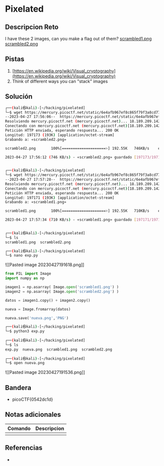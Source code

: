 # Pixelated

## Descripcion Reto
I have these 2 images, can you make a flag out of them? [scrambled1.png](https://mercury.picoctf.net/static/6e4afb967ef8c865f79f3a8cd7767cca/scrambled1.png) [scrambled2.png](https://mercury.picoctf.net/static/6e4afb967ef8c865f79f3a8cd7767cca/scrambled2.png)

## Pistas
1. [https://en.wikipedia.org/wiki/Visual_cryptography](https://en.wikipedia.org/wiki/Visual_cryptography)
2. Think of different ways you can "stack" images

## Solución
```bash
┌──(kali㉿kali)-[~/hacking/pixelated]
└─$ wget https://mercury.picoctf.net/static/6e4afb967ef8c865f79f3a8cd7767cca/scrambled2.png       
--2023-04-27 17:56:06--  https://mercury.picoctf.net/static/6e4afb967ef8c865f79f3a8cd7767cca/scrambled2.png
Resolviendo mercury.picoctf.net (mercury.picoctf.net)... 18.189.209.142
Conectando con mercury.picoctf.net (mercury.picoctf.net)[18.189.209.142]:443... conectado.
Petición HTTP enviada, esperando respuesta... 200 OK
Longitud: 197173 (193K) [application/octet-stream]
Grabando a: «scrambled2.png»

scrambled2.png       100%[====================>] 192.55K   746KB/s    en 0.3s    

2023-04-27 17:56:12 (746 KB/s) - «scrambled2.png» guardado [197173/197173]

                                                                                  
┌──(kali㉿kali)-[~/hacking/pixelated]
└─$ wget https://mercury.picoctf.net/static/6e4afb967ef8c865f79f3a8cd7767cca/scrambled1.png
--2023-04-27 17:57:28--  https://mercury.picoctf.net/static/6e4afb967ef8c865f79f3a8cd7767cca/scrambled1.png
Resolviendo mercury.picoctf.net (mercury.picoctf.net)... 18.189.209.142
Conectando con mercury.picoctf.net (mercury.picoctf.net)[18.189.209.142]:443... conectado.
Petición HTTP enviada, esperando respuesta... 200 OK
Longitud: 197171 (193K) [application/octet-stream]
Grabando a: «scrambled1.png»

scrambled1.png       100%[====================>] 192.55K   710KB/s    en 0.3s    

2023-04-27 17:57:34 (710 KB/s) - «scrambled1.png» guardado [197171/197171]

                                                                                  
┌──(kali㉿kali)-[~/hacking/pixelated]
└─$ ls
scrambled1.png  scrambled2.png

┌──(kali㉿kali)-[~/hacking/pixelated]
└─$ nano exp.py 
```
![[Pasted image 20230427191618.png]]
```python
from PIL import Image
import numpy as np

imagen1 = np.asarray( Image.open('scrambled1.png') )
imagen2 = np.asarray( Image.open('scrambled2.png') )

datos = imagen1.copy() + imagen2.copy()

nueva = Image.fromarray(datos)

nueva.save('nueva.png','PNG')
```

```bash
┌──(kali㉿kali)-[~/hacking/pixelated]
└─$ python3 exp.py
                                                                                   
┌──(kali㉿kali)-[~/hacking/pixelated]
└─$ ls
exp.py  nueva.png  scrambled1.png  scrambled2.png
                                                                                   
┌──(kali㉿kali)-[~/hacking/pixelated]
└─$ open nueva.png
```
![[Pasted image 20230427191536.png]]
## Bandera
* picoCTF{0542dc1d}

## Notas adicionales
| Comando | Descripcion |
|---------|-------------|
|  |  |

## Referencias
- []()
